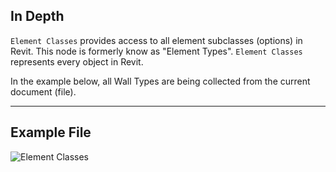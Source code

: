 ## In Depth
`Element Classes` provides access to all element subclasses (options) in Revit. This node is formerly know as "Element Types". `Element Classes` represents every object in Revit.

In the example below, all Wall Types are being collected from the current document (file).
___
## Example File

![Element Classes](./DSRevitNodesUI.ElementTypes_img.jpg)
